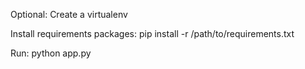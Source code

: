 Optional: Create a virtualenv

Install requirements packages: pip install -r /path/to/requirements.txt

Run: python app.py
